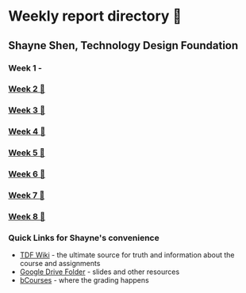 # Weekly report directory 👋
## Shayne Shen, Technology Design Foundation

### Week 1 - 
### [Week 2 🔗](weekly-reports/2023_08_28_week_2.md)
### [Week 3 🔗](weekly-reports/2023_09_06_week_3.md)
### [Week 4 👑](weekly-reports/2023_09_12_week_4.md)
### [Week 5 🔗](weekly-reports/2023_09_20_week_5.md)
### [Week 6 🔗](weekly-reports/2023_09_25_week_6.md)
### [Week 7 🔗](weekly-reports/2023_10_03_week_7.md)
### [Week 8 🔗](weekly-reports/2023_10_10_week_8.md)




### Quick Links for Shayne's convenience

- [TDF Wiki](https://github.com/Berkeley-MDes/desinv-202/wiki) - the ultimate source for truth and information about the course and assignments
- [Google Drive Folder](https://drive.google.com/drive/folders/1OjFgu4llHn-2WayQFVWRKFyOkQ_WaQRx?usp=drive_link) - slides and other resources
- [bCourses](https://bcourses.berkeley.edu/courses/1528355) - where the grading happens


